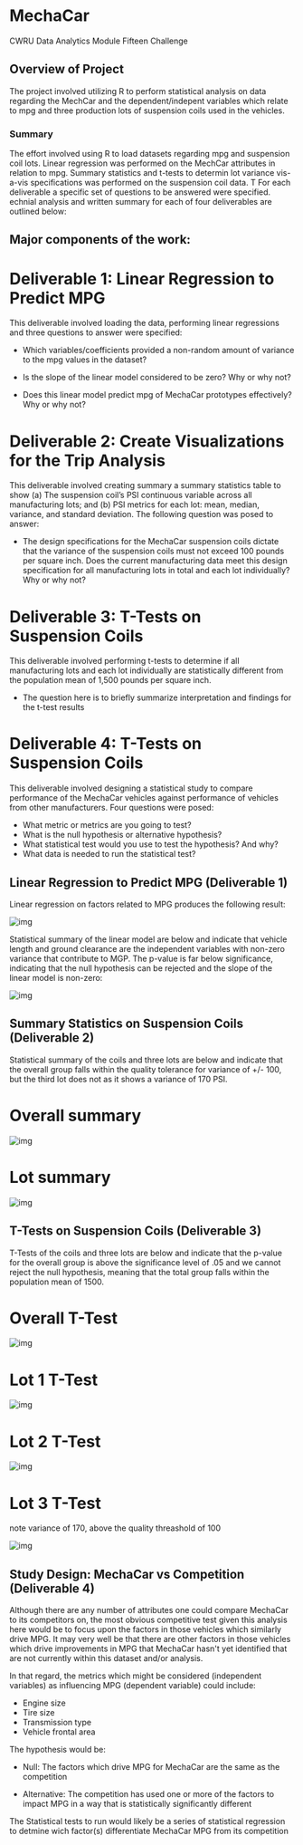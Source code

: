 # MechaCar

CWRU Data Analytics Module Fifteen Challenge


## Overview of Project

The project involved utilizing R to perform statistical analysis on data regarding the MechCar and the dependent/indepent variables which relate to mpg and three production lots of suspension coils used in the vehicles.  

### Summary

The effort involved using R to load datasets regarding mpg and suspension coil lots.  Linear regression was performed on the MechCar attributes in relation to mpg.   Summary statistics and t-tests to determin lot variance vis-a-vis specifications was performed on the suspension coil data. T For each deliverable a specific set of questions to be answered were specified.  echnial analysis and written summary for each of four deliverables are outlined below:   

## Major components of the work:

# Deliverable 1: Linear Regression to Predict MPG 
This deliverable involved loading the data, performing linear regressions and three questions to answer were specified:

* Which variables/coefficients provided a non-random amount of variance to the mpg values in the dataset?

* Is the slope of the linear model considered to be zero? Why or why not?

* Does this linear model predict mpg of MechaCar prototypes effectively? Why or why not?


# Deliverable 2: Create Visualizations for the Trip Analysis
This deliverable involved creating summary a summary statistics table to show 
(a) The suspension coil’s PSI continuous variable across all manufacturing lots; and
(b)  PSI metrics for each lot: mean, median, variance, and standard deviation.   The following question was posed to answer:

* The design specifications for the MechaCar suspension coils dictate that the variance of the suspension coils must not exceed 100 pounds per square inch. Does the current manufacturing data meet this design specification for all manufacturing lots in total and each lot individually? Why or why not?


# Deliverable 3: T-Tests on Suspension Coils
This deliverable involved performing t-tests to determine if all manufacturing lots and each lot individually are statistically different from the population mean of 1,500 pounds per square inch.

* The question here is to briefly summarize interpretation and findings for the t-test results

# Deliverable 4: T-Tests on Suspension Coils
This deliverable involved designing a statistical study to compare performance of the MechaCar vehicles against performance of vehicles from other manufacturers.  Four questions were posed: 

* What metric or metrics are you going to test?
* What is the null hypothesis or alternative hypothesis?
* What statistical test would you use to test the hypothesis? And why?
* What data is needed to run the statistical test?

## Linear Regression to Predict MPG (Deliverable 1) 

Linear regression on factors related to MPG produces the following result: 

![img](https://github.com/fhsal/MechaCar/blob/main/images/Deliverable1_LinearRegressionOutput.png)

Statistical summary of the linear model are below and indicate that vehicle length and ground clearance are the independent variables with non-zero variance that contribute to MGP.  The p-value is far below significance, indicating that the null hypothesis can be rejected and the slope of the linear model is non-zero: 

![img](https://github.com/fhsal/MechaCar/blob/main/images/Deliverable1_LR_Summary.png)


## Summary Statistics on Suspension Coils (Deliverable 2)

Statistical summary of the coils and three lots are below and indicate that the overall group falls within the quality tolerance for variance of +/- 100, but the third lot does not as it shows a variance of 170 PSI. 

# Overall summary

![img](https://github.com/fhsal/MechaCar/blob/main/images/coil_total_summary.png)

# Lot summary

![img](https://github.com/fhsal/MechaCar/blob/main/images/coil_lot_summary.png)


## T-Tests on Suspension Coils (Deliverable 3)

T-Tests of the coils and three lots are below and indicate that the p-value for the overall group is above the significance level of .05 and we cannot reject the null hypothesis, meaning that the total group falls within the population mean of 1500. 

# Overall T-Test

![img](https://github.com/fhsal/MechaCar/blob/main/images/coil_total_summary.png)

# Lot 1 T-Test

![img](https://github.com/fhsal/MechaCar/blob/main/images/Lot1_T-Test.png)

# Lot 2 T-Test

![img](https://github.com/fhsal/MechaCar/blob/main/images/Lot2_T-Test.png)

# Lot 3  T-Test

note variance of 170, above the quality threashold of 100

![img](https://github.com/fhsal/MechaCar/blob/main/images/Lot3_T-Test.png)


## Study Design: MechaCar vs Competition (Deliverable 4) 

Although there are any number of attributes one could compare MechaCar to its competitors on, the most obvious competitive test given this analysis here would be to focus upon the factors in those vehicles which similarly drive MPG.   It may very well be that there are other factors in those vehicles which drive improvements in MPG that MechaCar hasn't yet identified that are not currently within this dataset and/or analysis.   

In that regard, the metrics which might be considered (independent variables) as influencing MPG (dependent variable) could include:

* Engine size
* Tire size
* Transmission type
* Vehicle frontal area

The hypothesis would be:

* Null:  The factors which drive MPG for MechaCar are the same as the competition 

* Alternative:  The competition has used one or more of the factors to impact MPG in a way that is statistically significantly different 

The Statistical tests to run would likely be a series of statistical regression to detmine wich factor(s) differentiate MechaCar MPG from its competition 



